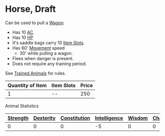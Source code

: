 # Horse, Draft

Can be used to pull a [Wagon](Wagon.md).

- Has 10 [AC](../../../../Player%20Characters/Derived%20Statistics/Armor%20Class.md).
- Has 10 [HP](../../../../Player%20Characters/Derived%20Statistics/Health%20Points.md)
- It's saddle bags carry 10 [Item Slots](../../../../Player%20Characters/Derived%20Statistics/Item%20Slots.md).
- Has 60' [Movement](../../../../Game%20Procedures/Movement.md) speed
	- 30' while pulling a wagon.
- Flees when danger is present.
- Does not require any training period.

See [Trained Animals](../Trained%20Animals.md) for rules.

| Quantity of Item | Item Slots | Price |
| ---------------- | ---------- | ----- |
| 1                | --         | 250   |

Animal Statistics

| [Strength](../../../../Player%20Characters/Chosen%20Statistics/Strength.md) | [Dexterity](../../../../Player%20Characters/Chosen%20Statistics/Dexterity.md) | [Constitution](../../../../Player%20Characters/Chosen%20Statistics/Constitution.md) | [Intelligence](../../../../Player%20Characters/Chosen%20Statistics/Intelligence.md) | [Wisdom](../../../../Player%20Characters/Chosen%20Statistics/Wisdom.md)<br> | [Charisma](../../../../Player%20Characters/Chosen%20Statistics/Charisma.md)<br> |
| --------------------------------------------------------------------------- | ----------------------------------------------------------------------------- | ----------------------------------------------------------------------------------- | ----------------------------------------------------------------------------------- | --------------------------------------------------------------------------- | ------------------------------------------------------------------------------- |
| 0                                                                           | 0                                                                             | 0                                                                                   | -5                                                                                  | 0                                                                           | 0                                                                               |
